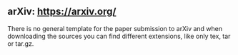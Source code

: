 arXiv: https://arxiv.org/
---



There is no general template for the paper submission to arXiv and
when downloading the sources you can find different extensions, like only tex, tar or tar.gz.

